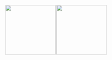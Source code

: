 <div width="100%"><a href="https://github.com/anuraghazra/github-readme-stats">
<img align="left" height="160em" src="https://github-readme-stats.vercel.app/api?username=MaxWolf-01&show_icons=true&theme=dark&count_private&=true&include_all_commits=true" /><img align="left" height="160em" src="https://github-readme-stats.vercel.app/api/top-langs/?username=MaxWolf-01&exclude_repo=TinfProject-2nd-Semester&theme=dark&layout=compact&count_private=true" />
</div>






